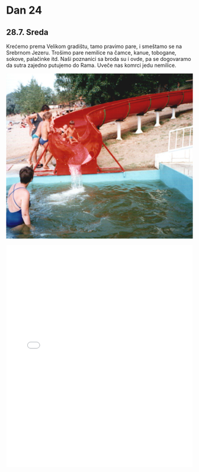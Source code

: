 # Dan 24

## 28.7. Sreda

Krećemo prema Velikom gradištu, tamo pravimo pare, i smeštamo se na Srebrnom Jezeru. Trošimo pare nemilice na čamce, kanue, tobogane, sokove, palačinke itd. Naši poznanici sa broda su i ovde, pa se dogovaramo da sutra zajedno putujemo do Rama. Uveče nas komrci jedu nemilice.

![Tobogan](./img/tobogan.jpg)

<iframe width="100%" height="600px" frameborder="0" allowfullscreen src="//umap.openstreetmap.fr/en/map/bajsom-po-srbiji_570086?scaleControl=true&miniMap=false&scrollWheelZoom=false&zoomControl=true&allowEdit=false&moreControl=true&searchControl=false&tilelayersControl=null&embedControl=false&datalayersControl=null&onLoadPanel=undefined&captionBar=false&fullscreenControl=true&locateControl=false&editinosmControl=false&datalayers=1627841#12/44.7098/21.5506"></iframe>
